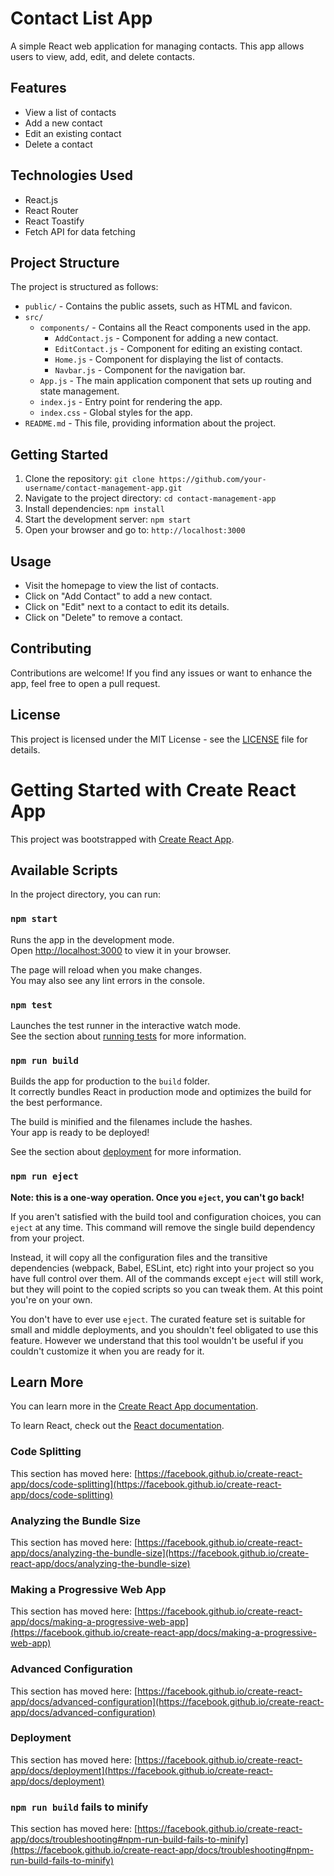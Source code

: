 # Contact List App

A simple React web application for managing contacts. This app allows users to view, add, edit, and delete contacts.

## Features

- View a list of contacts
- Add a new contact
- Edit an existing contact
- Delete a contact

## Technologies Used

- React.js
- React Router
- React Toastify
- Fetch API for data fetching

## Project Structure

The project is structured as follows:

- `public/` - Contains the public assets, such as HTML and favicon.
- `src/`
  - `components/` - Contains all the React components used in the app.
    - `AddContact.js` - Component for adding a new contact.
    - `EditContact.js` - Component for editing an existing contact.
    - `Home.js` - Component for displaying the list of contacts.
    - `Navbar.js` - Component for the navigation bar.
  - `App.js` - The main application component that sets up routing and state management.
  - `index.js` - Entry point for rendering the app.
  - `index.css` - Global styles for the app.
- `README.md` - This file, providing information about the project.

## Getting Started

1. Clone the repository: `git clone https://github.com/your-username/contact-management-app.git`
2. Navigate to the project directory: `cd contact-management-app`
3. Install dependencies: `npm install`
4. Start the development server: `npm start`
5. Open your browser and go to: `http://localhost:3000`

## Usage

- Visit the homepage to view the list of contacts.
- Click on "Add Contact" to add a new contact.
- Click on "Edit" next to a contact to edit its details.
- Click on "Delete" to remove a contact.

## Contributing

Contributions are welcome! If you find any issues or want to enhance the app, feel free to open a pull request.

## License

This project is licensed under the MIT License - see the [LICENSE](LICENSE) file for details.

# Getting Started with Create React App

This project was bootstrapped with [Create React App](https://github.com/facebook/create-react-app).

## Available Scripts

In the project directory, you can run:

### `npm start`

Runs the app in the development mode.\
Open [http://localhost:3000](http://localhost:3000) to view it in your browser.

The page will reload when you make changes.\
You may also see any lint errors in the console.

### `npm test`

Launches the test runner in the interactive watch mode.\
See the section about [running tests](https://facebook.github.io/create-react-app/docs/running-tests) for more information.

### `npm run build`

Builds the app for production to the `build` folder.\
It correctly bundles React in production mode and optimizes the build for the best performance.

The build is minified and the filenames include the hashes.\
Your app is ready to be deployed!

See the section about [deployment](https://facebook.github.io/create-react-app/docs/deployment) for more information.

### `npm run eject`

**Note: this is a one-way operation. Once you `eject`, you can't go back!**

If you aren't satisfied with the build tool and configuration choices, you can `eject` at any time. This command will remove the single build dependency from your project.

Instead, it will copy all the configuration files and the transitive dependencies (webpack, Babel, ESLint, etc) right into your project so you have full control over them. All of the commands except `eject` will still work, but they will point to the copied scripts so you can tweak them. At this point you're on your own.

You don't have to ever use `eject`. The curated feature set is suitable for small and middle deployments, and you shouldn't feel obligated to use this feature. However we understand that this tool wouldn't be useful if you couldn't customize it when you are ready for it.

## Learn More

You can learn more in the [Create React App documentation](https://facebook.github.io/create-react-app/docs/getting-started).

To learn React, check out the [React documentation](https://reactjs.org/).

### Code Splitting

This section has moved here: [https://facebook.github.io/create-react-app/docs/code-splitting](https://facebook.github.io/create-react-app/docs/code-splitting)

### Analyzing the Bundle Size

This section has moved here: [https://facebook.github.io/create-react-app/docs/analyzing-the-bundle-size](https://facebook.github.io/create-react-app/docs/analyzing-the-bundle-size)

### Making a Progressive Web App

This section has moved here: [https://facebook.github.io/create-react-app/docs/making-a-progressive-web-app](https://facebook.github.io/create-react-app/docs/making-a-progressive-web-app)

### Advanced Configuration

This section has moved here: [https://facebook.github.io/create-react-app/docs/advanced-configuration](https://facebook.github.io/create-react-app/docs/advanced-configuration)

### Deployment

This section has moved here: [https://facebook.github.io/create-react-app/docs/deployment](https://facebook.github.io/create-react-app/docs/deployment)

### `npm run build` fails to minify

This section has moved here: [https://facebook.github.io/create-react-app/docs/troubleshooting#npm-run-build-fails-to-minify](https://facebook.github.io/create-react-app/docs/troubleshooting#npm-run-build-fails-to-minify)
